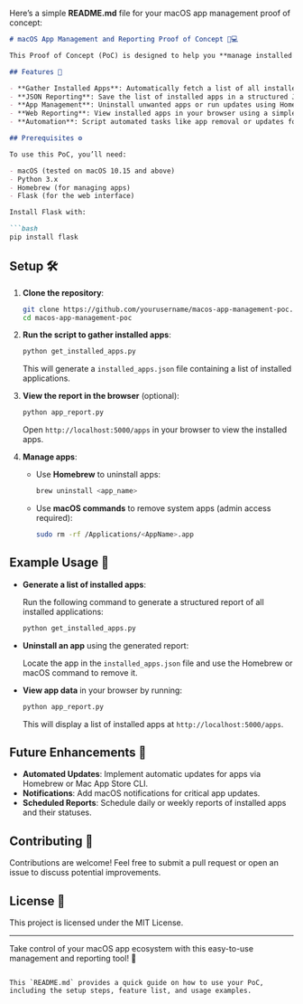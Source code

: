 Here’s a simple **README.md** file for your macOS app management proof of concept:

```markdown
# macOS App Management and Reporting Proof of Concept 📱💻

This Proof of Concept (PoC) is designed to help you **manage installed applications** on macOS systems by automating the process of gathering app information, generating reports, and enabling app management tasks such as uninstalling outdated apps or updating installed ones.

## Features 🚀

- **Gather Installed Apps**: Automatically fetch a list of all installed applications on macOS using `system_profiler`.
- **JSON Reporting**: Save the list of installed apps in a structured JSON format for easy reporting and viewing.
- **App Management**: Uninstall unwanted apps or run updates using Homebrew and macOS commands.
- **Web Reporting**: View installed apps in your browser using a simple Flask-based web interface.
- **Automation**: Script automated tasks like app removal or updates for efficient app management.

## Prerequisites ⚙️

To use this PoC, you’ll need:

- macOS (tested on macOS 10.15 and above)
- Python 3.x
- Homebrew (for managing apps)
- Flask (for the web interface)

Install Flask with:

```bash
pip install flask
```

## Setup 🛠️

1. **Clone the repository**:

   ```bash
   git clone https://github.com/yourusername/macos-app-management-poc.git
   cd macos-app-management-poc
   ```

2. **Run the script to gather installed apps**:

   ```bash
   python get_installed_apps.py
   ```

   This will generate a `installed_apps.json` file containing a list of installed applications.

3. **View the report in the browser** (optional):

   ```bash
   python app_report.py
   ```

   Open `http://localhost:5000/apps` in your browser to view the installed apps.

4. **Manage apps**:
   - Use **Homebrew** to uninstall apps:
   
     ```bash
     brew uninstall <app_name>
     ```
   - Use **macOS commands** to remove system apps (admin access required):

     ```bash
     sudo rm -rf /Applications/<AppName>.app
     ```

## Example Usage 🎯

- **Generate a list of installed apps**:
  
  Run the following command to generate a structured report of all installed applications:

  ```bash
  python get_installed_apps.py
  ```

- **Uninstall an app** using the generated report:
  
  Locate the app in the `installed_apps.json` file and use the Homebrew or macOS command to remove it.

- **View app data** in your browser by running:

  ```bash
  python app_report.py
  ```

  This will display a list of installed apps at `http://localhost:5000/apps`.

## Future Enhancements 🎁

- **Automated Updates**: Implement automatic updates for apps via Homebrew or Mac App Store CLI.
- **Notifications**: Add macOS notifications for critical app updates.
- **Scheduled Reports**: Schedule daily or weekly reports of installed apps and their statuses.

## Contributing 🤝

Contributions are welcome! Feel free to submit a pull request or open an issue to discuss potential improvements.

## License 📄

This project is licensed under the MIT License.

---

Take control of your macOS app ecosystem with this easy-to-use management and reporting tool! 🚀
```

This `README.md` provides a quick guide on how to use your PoC, including the setup steps, feature list, and usage examples.
